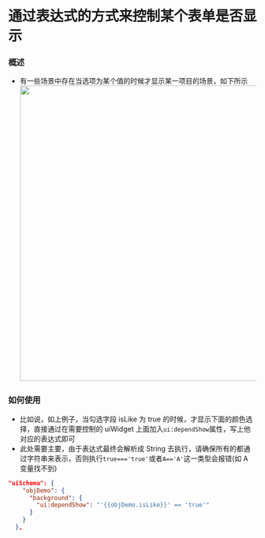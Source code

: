 # 通过表达式的方式来控制某个表单是否显示

### 概述

- 有一些场景中存在当选项为某个值的时候才显示某一项目的场景，如下所示
  <img src="https://gw.alipayobjects.com/mdn/feizhu_pla/afts/img/A*xQT3Ro38-c4AAAAAAAAAAABjARQnAQ" width="600"/>

### 如何使用

- 比如说，如上例子，当勾选字段 isLike 为 true 的时候，才显示下面的颜色选择，直接通过在需要控制的 uiWidget 上面加入`ui:dependShow`属性，写上他对应的表达式即可
- 此处需要主要，由于表达式最终会解析成 String 去执行，请确保所有的都通过字符串来表示，否则执行`true==='true'`或者`A=='A'`这一类型会报错(如 A 变量找不到)

```json
"uiSchema": {
    "objDemo": {
      "background": {
        "ui:dependShow": "'{{objDemo.isLike}}' == 'true'"
      }
    }
  },
```
